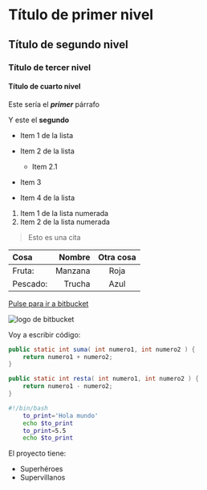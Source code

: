 # Título de primer nivel

## Título de segundo nivel

### Título de tercer nivel

#### Título de cuarto nivel

Este sería el ***primer*** párrafo

Y este el __segundo__

- Item 1 de la lista

- Item 2 de la lista
    - Item 2.1
- Item 3

* Item 4 de la lista

1. Item 1 de la lista numerada
2. Item 2 de la lista numerada

> Esto es una cita

| Cosa     | Nombre  | Otra cosa |
| :----     | ------:  | :---------: |
| Fruta:   | Manzana | Roja      |
| Pescado: |Trucha   |Azul       |

[Pulse para ir a bitbucket](https://bitbucket.org/)

![logo de bitbucket](https://store-images.s-microsoft.com/image/apps.8941.71abce6a-be0d-4016-b6c6-c316d70940d7.84f97468-8802-4c97-9d34-1c8b04af5ec7.2eb89e82-2a44-44e5-85c7-95794e890782.png)

Voy a escribir código:

```java
public static int suma( int numero1, int numero2 ) {
    return numero1 + numero2;
}

public static int resta( int numero1, int numero2 ) {
    return numero1 - numero2;
}
```

```bash
#!/bin/bash
	to_print='Hola mundo'
	echo $to_print
	to_print=5.5
	echo $to_print
```

El proyecto tiene:
- Superhéroes
- Supervillanos